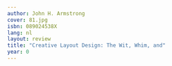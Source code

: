 ```yaml
---
author: John H. Armstrong
cover: 81.jpg
isbn: 089024538X
lang: nl
layout: review
title: "Creative Layout Design: The Wit, Whim, and"
year: 0
---
```

